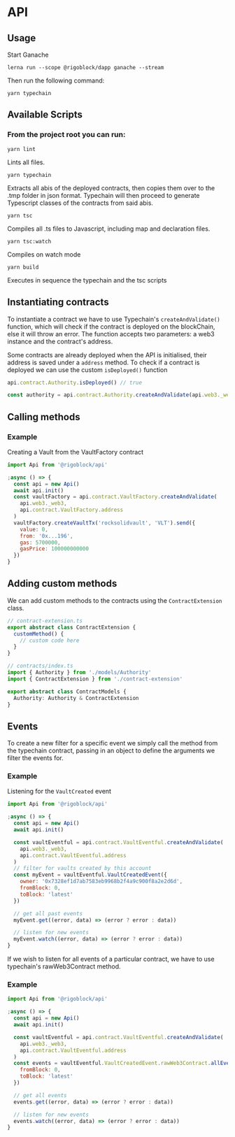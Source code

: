 # API
## Usage

Start Ganache
```
lerna run --scope @rigoblock/dapp ganache --stream
```
Then run the following command:
```
yarn typechain
```

## Available Scripts

### From the project root you can run:
```
yarn lint
```
Lints all files.
```
yarn typechain
```
Extracts all abis of the deployed contracts, then copies them over to the .tmp folder in json format. Typechain will then proceed to generate Typescript classes of the contracts from said abis.
```
yarn tsc
```
Compiles all .ts files to Javascript, including map and declaration files.
```
yarn tsc:watch
```
Compiles on watch mode
```
yarn build
```
Executes in sequence the typechain and the tsc scripts

## Instantiating contracts

To instantiate a contract we have to use Typechain's `createAndValidate()` function, which will check if the contract is deployed on the blockChain, else it will throw an error. The function accepts two parameters: a web3 instance and the contract's address.

Some contracts are already deployed when the API is initialised, their address is saved under a `address` method. To check if a contract is deployed we can use the custom `isDeployed()` function

```javascript
api.contract.Authority.isDeployed() // true

const authority = api.contract.Authority.createAndValidate(api.web3._web3, api.contract.Authority.address)
```

## Calling methods

### Example
Creating a Vault from the VaultFactory contract

```javascript
import Api from '@rigoblock/api'

;async () => {
  const api = new Api()
  await api.init()
  const vaultFactory = api.contract.VaultFactory.createAndValidate(
    api.web3._web3,
    api.contract.VaultFactory.address
  )
  vaultFactory.createVaultTx('rocksolidvault', 'VLT').send({
    value: 0,
    from: '0x...196',
    gas: 5700000,
    gasPrice: 100000000000
  })
}

```
## Adding custom methods

We can add custom methods to the contracts using the `ContractExtension` class.

```typescript
// contract-extension.ts
export abstract class ContractExtension {
  customMethod() {
    // custom code here
  }
}

// contracts/index.ts
import { Authority } from './models/Authority'
import { ContractExtension } from './contract-extension'

export abstract class ContractModels {
  Authority: Authority & ContractExtension
}

```

## Events

To create a new filter for a specific event we simply call the method from the typechain contract, passing in an object to define the arguments we filter the events for.

### Example

Listening for the `VaultCreated` event

```javascript
import Api from '@rigoblock/api'

;async () => {
  const api = new Api()
  await api.init()

  const vaultEventful = api.contract.VaultEventful.createAndValidate(
    api.web3._web3,
    api.contract.VaultEventful.address
  )
  // filter for vaults created by this account
  const myEvent = vaultEventful.VaultCreatedEvent({
    owner: '0x7328ef1d7ab7583eb9968b2f4a9c900f8a2e2d6d',
    fromBlock: 0,
    toBlock: 'latest'
  })

  // get all past events
  myEvent.get((error, data) => (error ? error : data))

  // listen for new events
  myEvent.watch((error, data) => (error ? error : data))
}


```

If we wish to listen for all events of a particular contract, we have to use typechain's rawWeb3Contract method.

### Example
```javascript
import Api from '@rigoblock/api'

;async () => {
  const api = new Api()
  await api.init()

  const vaultEventful = api.contract.VaultEventful.createAndValidate(
    api.web3._web3,
    api.contract.VaultEventful.address
  )
  const events = vaultEventful.VaultCreatedEvent.rawWeb3Contract.allEvents({
    fromBlock: 0,
    toBlock: 'latest'
  })

  // get all events
  events.get((error, data) => (error ? error : data))

  // listen for new events
  events.watch((error, data) => (error ? error : data))
}

```
